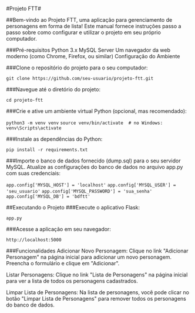 #Projeto FTT#

##Bem-vindo ao Projeto FTT, uma aplicação para gerenciamento de personagens em forma de lista! Este manual fornece instruções passo a passo sobre como configurar e utilizar o projeto em seu próprio computador.

###Pré-requisitos
Python 3.x
MySQL Server
Um navegador da web moderno (como Chrome, Firefox, ou similar)
Configuração do Ambiente

###Clone o repositório do projeto para o seu computador:

```git clone https://github.com/seu-usuario/projeto-ftt.git```

###Navegue até o diretório do projeto:

```cd projeto-ftt ```

###Crie e ative um ambiente virtual Python (opcional, mas recomendado):

```python3 -m venv venv```
```source venv/bin/activate  # no Windows: venv\Scripts\activate```

###Instale as dependências do Python:

```pip install -r requirements.txt```

###Importe o banco de dados fornecido (dump.sql) para o seu servidor MySQL.
Atualize as configurações do banco de dados no arquivo app.py com suas credenciais:

```app.config['MYSQL_HOST'] = 'localhost'```
```app.config['MYSQL_USER'] = 'seu_usuario'```
```app.config['MYSQL_PASSWORD'] = 'sua_senha'```
```app.config['MYSQL_DB'] = 'bdftt'```

##Executando o Projeto
###Execute o aplicativo Flask:

```app.py```

###Acesse a aplicação em seu navegador:

```http://localhost:5000```

###Funcionalidades
Adicionar Novo Personagem: Clique no link "Adicionar Personagem" na página inicial para adicionar um novo personagem. Preencha o formulário e clique em "Adicionar".

Listar Personagens: Clique no link "Lista de Personagens" na página inicial para ver a lista de todos os personagens cadastrados.

Limpar Lista de Personagens: Na lista de personagens, você pode clicar no botão "Limpar Lista de Personagens" para remover todos os personagens do banco de dados.
